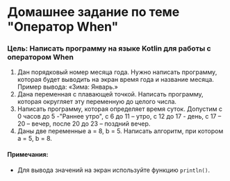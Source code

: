 # Домашнее задание по теме "Оператор When"

### Цель: Написать программу на языке Kotlin для работы с оператором When

1. Дан порядковый номер месяца года. Нужно написать программу, которая будет выводить на экран время года и название месяца. Пример вывода: «Зима: Январь.»
2. Дана переменная с плавающей точкой. Написать программу, которая округляет эту переменную до целого числа.
3. Написать программу, которая определяет время суток. Допустим с 0 часов до 5 -"Раннее утро", с 6 до 11 – утро, с 12 до 17 - день, с 17 – 20 – вечер, после 20 до 23 – поздний вечер.
4. Даны две переменные a = 8, b = 5. Написать алгоритм, при котором a = 5, b = 8.


#### Примечания:
- Для вывода значений на экран используйте функцию `println()`.